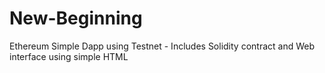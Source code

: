# New-Beginning
Ethereum Simple Dapp using Testnet - 
Includes Solidity contract and Web interface using simple HTML

